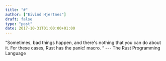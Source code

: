 ```yaml
---
title: "#"
author: ["Eivind Hjertnes"]
draft: false
type: "post"
date: 2017-10-31T01:00:00+01:00
---
```


“Sometimes, bad things happen, and there's nothing that you can do about
it. For these cases, Rust has the panic! macro. “ --- The Rust
Programming Language
